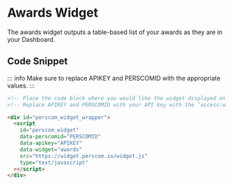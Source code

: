 # Awards Widget

The awards widget outputs a table-based list of your awards as they are in your Dashboard.

## Code Snippet

<!-- prettier-ignore -->
::: info 
Make sure to replace APIKEY and PERSCOMID with the appropriate values. 
:::

```html
<!-- Place the code block where you would like the widget displayed on your website. !-->
<!-- Replace APIKEY and PERSCOMID with your API key with the ‘access:widget' scope and PERSCOM ID, respectively. !-->

<div id="perscom_widget_wrapper">
  <script
    id="perscom_widget"
    data-perscomid="PERSCOMID"
    data-apikey="APIKEY"
    data-widget="awards"
    src="https://widget.perscom.io/widget.js"
    type="text/javascript"
  ></script>
</div>
```
